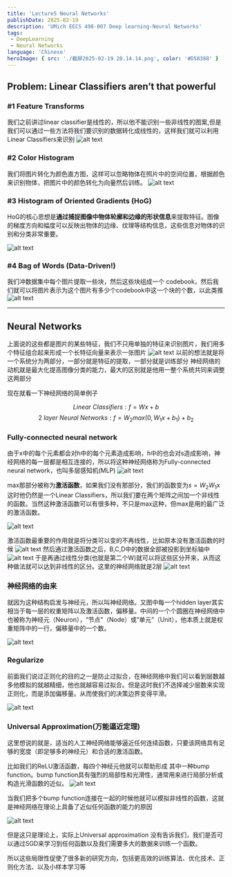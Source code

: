 ```yaml
---
title: 'Lecture5 Neural Networks'
publishDate: 2025-02-19
description: 'UMich EECS 498-007 Deep learning-Neural Networks'
tags:
 - DeepLearning
 - Neural Networks
language: 'Chinese'
heroImage: { src: './截屏2025-02-19 20.14.14.png', color: '#D58388' }
---
```


## Problem: Linear Classifiers aren’t that powerful

### #1 Feature Transforms
我们之前讲过linear classifier是线性的，所以他不能识别一些非线性的图案,但是我们可以通过一些方法将我们要识别的数据转化成线性的，这样我们就可以利用Linear Classifiers来识别
![alt text](./截屏2025-02-09%2015.51.34.png)

### #2 Color Histogram
我们将图片转化为颜色直方图，这样可以忽略物体在照片中的空间位置，根据颜色来识别物体，把图片中的颜色转化为向量然后训练。
![alt text](./截屏2025-02-09%2015.57.34.png)

### #3 Histogram of Oriented Gradients (HoG)

HoG的核心思想是**通过捕捉图像中物体轮廓和边缘的形状信息**来提取特征。图像的梯度方向和幅度可以反映出物体的边缘、纹理等结构信息，这些信息对物体的识别和分类非常重要。

![alt text](./截屏2025-02-09%2015.59.11.png)

### #4 Bag of Words (Data-Driven!)

我们冲数据集中每个图片提取一些块，然后这些块组成一个 codebook，然后我们就可以将图片表示为这个图片有多少个codebook中这一个块的个数，以此类推
![alt text](./截屏2025-02-09%2016.13.30.png)

---
## Neural Networks

上面说的这些都是图片的某些特征，我们不只用单独的特征来识别图片，我们用多个特征组合起来形成一个长特征向量来表示一张图片
![alt text](./截屏2025-02-09%2016.17.44.png)
以前的想法就是将一个系统分为两部分，一部分就是特征的提取，一部分就是训练部分
神经网络的动机就是最大化提高图像分类的能力，最大的区别就是他用一整个系统共同来调整这两部分

现在就看一下神经网络的简单例子

$$
Linear\ Classifiers:f = Wx+b
$$
$$2
\ layer\ Neural\ Networks:f = W_2max(0,W_1x+b_1)+b_2
$$
### Fully-connected neural network

由于x中的每个元素都会对h中的每个元素造成影响，h中的也会对s造成影响，神经网络的每一层都是相互连接的，所以将这种神经网络称为Fully-connected neural network，也叫多层感知机(MLP)
![alt text](./截屏2025-02-09%2016.41.24.png)

max那部分被称为**激活函数**，如果我们没有那部分，我们的函数变为$s=W_2W_1x$ 这时他仍然是一个Linear Classifiers，所以我们要在两个矩阵之间加一个非线性的函数。当然这种激活函数可以有很多种，不只是max这种，但max是用的最广泛的激活函数。

![alt text](./截屏2025-02-19%2020.52.15.png)

激活函数最重要的作用就是将分类可以变的不再线性，比如原本没有激活函数的时候
![alt text](./截屏2025-02-09%2022.39.21.png)
然后通过激活函数之后，B,C,D中的数据全部被投影到坐标轴中
![alt text](./截屏2025-02-19%2019.48.00.png)
于是再通过线性分类(也就是第二个W)就可以将这些区分开来，从而这种做法就可以达到非线性的区分。这里的神经网络就是2层
![alt text](./截屏2025-02-19%2019.49.29.png)

### 神经网络的由来

就因为这种结构启发与神经元，所以叫神经网络。又图中每一个hidden layer其实相当于每一层的权重矩阵以及激活函数，偏移量。中间的一个个圆圈在神经网络中也被称为神经元（Neuron），“节点”（Node）或“单元”（Unit），他本质上就是权重矩阵中的一行，偏移量中的一个数。

![alt text](./截屏2025-02-19%2020.14.14.png)

### Regularize

前面我们说过正则化的目的之一是防止过拟合，在神经网络中我们可以看到层数越多他模拟的就越精细，他也就越容易过拟合。但是这时我们不选择减少层数来实现正则化，而是添加偏移量。从而使我们的决策边界变得平滑。

![alt text](./截屏2025-02-19%2020.13.08.png)

### Universal Approximation(万能逼近定理)

这里想说的就是，适当的人工神经网络能够逼近任何连续函数，只要该网络具有足够的宽度（即足够多的神经元）和合适的激活函数。

比如我们的ReLU激活函数，每四个神经元他就可以帮助形成 其中一种bump function。bump function具有强烈的局部性和光滑性，通常用来进行局部分析或构造光滑函数的近似。
![alt text](./截屏2025-02-19%2020.53.18.png)

当我们把多个bump function连接在一起的时候他就可以模拟非线性的函数，这就是神经网络在理论上具备了近似任何函数的能力的原因

![alt text](./截屏2025-02-19%2020.56.33.png)

但是这只是理论上，实际上Universal approximation 没有告诉我们，我们是否可以通过SGD来学习到任何函数以及我们需要多大的数据来训练一个函数。

所以这些局限性促使了很多新的研究方向，包括更高效的训练算法、优化技术、正则化方法、以及小样本学习等